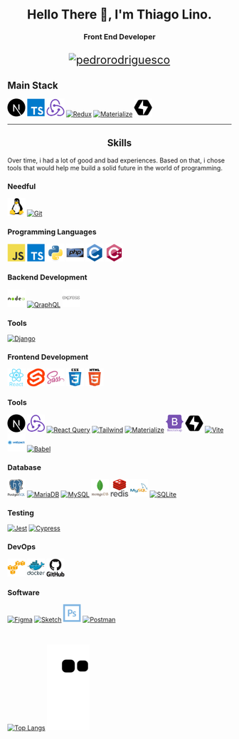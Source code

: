 <h1 align="center">Hello There 👋, I'm Thiago Lino.</h1>
<h3 align="center">Front End Developer</h3>
<p align="center" style="font-size: 25px">
    <a href="https://www.linkedin.com/in/thiago-lino-gomes-5812581bb/" target="blank"><img align="center" src="https://raw.githubusercontent.com/rahuldkjain/github-profile-readme-generator/master/src/images/icons/Social/linked-in-alt.svg" alt="pedrorodriguesco" height="30" width="40" /></a>
</p>


<h2 align="left">Main Stack</h2>
<a href="https://nextjs.org/"><img src="https://raw.githubusercontent.com/devicons/devicon/master/icons/nextjs/nextjs-original.svg" alt="NextJS" height="40" width="40" /></a>
<a href="https://www.typescriptlang.org/"><img src="https://raw.githubusercontent.com/devicons/devicon/master/icons/typescript/typescript-original.svg" alt="TypeScript" height="40" width="40" /></a>
<a href="https://redux.js.org/"><img src="https://raw.githubusercontent.com/devicons/devicon/master/icons/redux/redux-original.svg" alt="Redux" height="40" width="40" /></a>
<a href="https://react-query.tanstack.com/"><img src="https://raw.githubusercontent.com/tannerlinsley/react-query/master/docs/src/images/emblem-light.svg" alt="Redux" height="40" width="40" /></a>
<a href="https://tailwindcss.com/"><img src="https://cdn.svgporn.com/logos/tailwindcss-icon.svg" alt="Materialize" height="40" width="40" /></a>
 <a href="https://chakra-ui.com/"><img src="https://raw.githubusercontent.com/simple-icons/simple-icons/develop/icons/chakraui.svg" alt="ChakraUI" height="40" width="40" /></a>
<hr />


<h2 align="center">Skills</h2>
Over time, i had a lot of good and bad experiences. Based on that, i chose tools that would help me build a solid future in the world of programming.


<h3 align="left">Needful</h3>
<a href=""><img src="https://raw.githubusercontent.com/devicons/devicon/master/icons/linux/linux-original.svg" alt="Linux" height="40" width="40" /></a>
<a href=""><img src="https://www.vectorlogo.zone/logos/git-scm/git-scm-icon.svg" alt="Git" height="40" width="40" /></a>


<h3 align="left">Programming Languages</h3>
<a href="https://www.javascript.com/"><img src="https://raw.githubusercontent.com/devicons/devicon/master/icons/javascript/javascript-original.svg" alt="JavaScript" height="40" width="40" /></a>
<a href="https://www.typescriptlang.org/"><img src="https://raw.githubusercontent.com/devicons/devicon/master/icons/typescript/typescript-original.svg" alt="TypeScript" height="40" width="40" /></a>
<a href="https://www.python.org/"><img src="https://raw.githubusercontent.com/devicons/devicon/master/icons/python/python-original.svg" alt="Python" height="40" width="40" /></a>
<a href="https://www.php.net/"><img src="https://raw.githubusercontent.com/devicons/devicon/master/icons/php/php-original.svg" alt="Go" height="40" width="40" /></a>
<a href="https://www.wikiwand.com/en/The_C_Programming_Language"><img src="https://raw.githubusercontent.com/devicons/devicon/master/icons/c/c-original.svg" alt="C" height="40" width="40" /></a>
<a href="https://www.wikiwand.com/en/C%2B%2B"><img src="https://raw.githubusercontent.com/devicons/devicon/master/icons/cplusplus/cplusplus-original.svg" alt="C++" height="40" width="40" /></a>


<h3 align="left">Backend Development</h3>
<a href="https://nodejs.org/en/"><img src="https://raw.githubusercontent.com/devicons/devicon/master/icons/nodejs/nodejs-original-wordmark.svg" alt="NodeJS" height="40" width="40" /></a>
<a href="https://graphql.org/"><img src="https://www.vectorlogo.zone/logos/graphql/graphql-icon.svg" alt="QraphQL" height="40" width="40" /></a>
<a href="https://expressjs.com/"><img src="https://raw.githubusercontent.com/devicons/devicon/master/icons/express/express-original-wordmark.svg" alt="Express" height="40" width="40" /></a>


<h3 align="left">Tools</h3>
    <a href="https://www.djangoproject.com/"><img src="https://cdn.svgporn.com/logos/django-icon.svg" alt="Django" height="40" width="40" /></a>


<h3 align="left">Frontend Development</h3>
<a href="https://reactjs.org/"><img src="https://raw.githubusercontent.com/devicons/devicon/master/icons/react/react-original-wordmark.svg" alt="React" height="40" width="40" /></a>
<a href="https://svelte.dev/"><img src="https://raw.githubusercontent.com/devicons/devicon/master/icons/svelte/svelte-original.svg" alt="Svelte" height="40" width="40" /></a>
<a href="https://sass-lang.com/"><img src="https://raw.githubusercontent.com/devicons/devicon/master/icons/sass/sass-original.svg" alt="Sass" height="40" width="40" /></a>
<a href="https://www.css3.info/"><img src="https://raw.githubusercontent.com/devicons/devicon/master/icons/css3/css3-original-wordmark.svg" alt="Css3" height="40" width="40" /></a>
<a href="https://html.com/html5/"><img src="https://raw.githubusercontent.com/devicons/devicon/master/icons/html5/html5-original-wordmark.svg" alt="Html5" height="40" width="40" /></a>


<h3 align="left">Tools</h3>
    <a href="https://nextjs.org/"><img src="https://raw.githubusercontent.com/devicons/devicon/master/icons/nextjs/nextjs-original.svg" alt="NextJS" height="40" width="40" /></a>
    <a href="https://redux.js.org/"><img src="https://raw.githubusercontent.com/devicons/devicon/master/icons/redux/redux-original.svg" alt="Redux" height="40" width="40" /></a>
    <a href="https://react-query.tanstack.com/"><img src="https://raw.githubusercontent.com/tannerlinsley/react-query/master/docs/src/images/emblem-light.svg" alt="React Query" height="40" width="40" /></a>
    <a href="https://tailwindcss.com/"><img src="https://cdn.svgporn.com/logos/tailwindcss-icon.svg" alt="Tailwind" height="40" width="40" /></a>
    <a href="https://materializecss.com/"><img src="https://raw.githubusercontent.com/prplx/svg-logos/5585531d45d294869c4eaab4d7cf2e9c167710a9/svg/materialize.svg" alt="Materialize" height="40" width="40" /></a>
    <a href="https://getbootstrap.com/"><img src="https://raw.githubusercontent.com/devicons/devicon/master/icons/bootstrap/bootstrap-plain-wordmark.svg" alt="Bootstrap" height="40" width="40" /></a>
    <a href="https://chakra-ui.com/"><img src="https://raw.githubusercontent.com/simple-icons/simple-icons/develop/icons/chakraui.svg" alt="ChakraUI" height="40" width="40" /></a>
    <a href="https://vitejs.dev/"><img src="https://cdn.svgporn.com/logos/vitejs.svg" alt="Vite" height="40" width="40" /></a>
    <a href="https://webpack.js.org/"><img src="https://raw.githubusercontent.com/devicons/devicon/d00d0969292a6569d45b06d3f350f463a0107b0d/icons/webpack/webpack-original-wordmark.svg" alt="Webpack" height="40" width="40" /></a>
    <a href="https://babeljs.io/"><img src="https://www.vectorlogo.zone/logos/babeljs/babeljs-icon.svg" alt="Babel" height="40" width="40" /></a>
    

<h3 align="left">Database</h3>
<a href="https://www.postgresql.org/"><img src="https://raw.githubusercontent.com/devicons/devicon/master/icons/postgresql/postgresql-original-wordmark.svg" alt="MongoDB" height="40" width="40" /></a>
<a href="https://mariadb.org/"><img src="https://www.vectorlogo.zone/logos/mariadb/mariadb-icon.svg" alt="MariaDB" height="40" width="40" /></a>
<a href="https://www.elastic.co/pt/what-is/elasticsearch"><img src="https://www.vectorlogo.zone/logos/elastic/elastic-icon.svg" alt="MySQL" height="40" width="40" /></a>
<a href="https://www.mongodb.com/"><img src="https://raw.githubusercontent.com/devicons/devicon/master/icons/mongodb/mongodb-original-wordmark.svg" alt="MongoDB" height="40" width="40" /></a>
<a href="https://redis.io/"><img src="https://raw.githubusercontent.com/devicons/devicon/master/icons/redis/redis-original-wordmark.svg" alt="Redis" height="40" width="40" /></a>
<a href="https://www.mysql.com/"><img src="https://raw.githubusercontent.com/devicons/devicon/master/icons/mysql/mysql-original-wordmark.svg" alt="MySQL" height="40" width="40" /></a>
<a href="https://www.mysql.com/"><img src="https://www.vectorlogo.zone/logos/sqlite/sqlite-icon.svg" alt="SQLite" height="40" width="40" /></a>


<h3 align="left">Testing</h3>
<a href="https://jestjs.io/"><img src="https://www.vectorlogo.zone/logos/jestjsio/jestjsio-icon.svg" alt="Jest" height="40" width="40" /></a>
<a href="https://www.cypress.io/"><img src="https://cdn.svgporn.com/logos/cypress.svg" alt="Cypress" height="40" width="40" /></a>

  
<h3 align="left">DevOps</h3>
<a href="https://aws.amazon.com/pt/console/"><img src="https://raw.githubusercontent.com/devicons/devicon/master/icons/amazonwebservices/amazonwebservices-original.svg" alt="AWS Console" height="40" width="40" /></a>
<a href="https://docker.com/"><img src="https://raw.githubusercontent.com/devicons/devicon/master/icons/docker/docker-original-wordmark.svg" alt="Docker" height="40" width="40" /></a>
<a href="https://github.com/"><img src="https://raw.githubusercontent.com/devicons/devicon/master/icons/github/github-original-wordmark.svg" alt="Github" height="40" width="40" /></a>
  

<h3 align="left">Software</h3>
<a href="https://figma.com/"><img src="https://www.vectorlogo.zone/logos/figma/figma-icon.svg" alt="Figma" height="40" width="40" /></a>
<a href="https://sketch.com/"><img src="https://www.vectorlogo.zone/logos/sketchapp/sketchapp-icon.svg" alt="Sketch" height="40" width="40" /></a>
<a href="https://www.adobe.com/products/photoshop.html"><img src="https://raw.githubusercontent.com/devicons/devicon/master/icons/photoshop/photoshop-line.svg" alt="Photoshop" height="40" width="40" /></a>
<a href="https://www.postman.com/"><img src="https://www.vectorlogo.zone/logos/getpostman/getpostman-icon.svg" alt="Postman" height="40" width="40" /></a>

<br></br>
[![Top Langs](https://github-readme-stats.vercel.app/api/top-langs/?username=Thiagolino8&layout=compact)](https://github.com/anuraghazra/github-readme-stats)
![Snake animation](https://github.com/rafaballerini/rafaballerini/blob/output/github-contribution-grid-snake.svg)
<!---
Thiagolino8/Thiagolino8 is a ✨ special ✨ repository because its `README.md` (this file) appears on your GitHub profile.
You can click the Preview link to take a look at your changes.
--->
